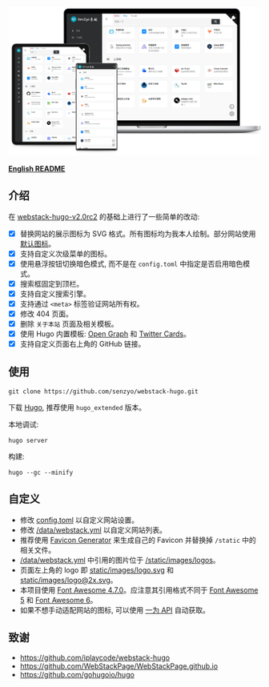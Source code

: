 ![Navigation-on-Devices](/static/images/Display.png)

**[English README](/README.md)**

## 介绍

在 [webstack-hugo-v2.0rc2](https://github.com/iplaycode/webstack-hugo/releases/tag/2.0rc2) 的基础上进行了一些简单的改动:

- [x] 替换网站的展示图标为 SVG 格式。所有图标均为我本人绘制。部分网站使用 [默认图标](static/images/Default.svg)。
- [x] 支持自定义次级菜单的图标。
- [x] 使用悬浮按钮切换暗色模式, 而不是在 `config.toml` 中指定是否启用暗色模式。
- [x] 搜索框固定到顶栏。
- [x] 支持自定义搜索引擎。
- [x] 支持通过 `<meta>` 标签验证网站所有权。
- [x] 修改 404 页面。
- [x] 删除 `关于本站` 页面及相关模板。
- [x] 使用 Hugo 内置模板: [Open Graph](https://gohugo.io/templates/embedded/#open-graph) 和 [Twitter Cards](https://gohugo.io/templates/embedded/#twitter-cards)。
- [x] 支持自定义页面右上角的 GitHub 链接。

## 使用

```
git clone https://github.com/senzyo/webstack-hugo.git
```

下载 [Hugo](https://github.com/gohugoio/hugo/releases/latest), 推荐使用 `hugo_extended` 版本。

本地调试:

```
hugo server
```

构建:

```
hugo --gc --minify
```

## 自定义

- 修改 [config.toml](/config.toml) 以自定义网站设置。
- 修改 [/data/webstack.yml](/data/webstack.yml) 以自定义网站列表。
- 推荐使用 [Favicon Generator](https://realfavicongenerator.net/) 来生成自己的 Favicon 并替换掉 `/static` 中的相关文件。
- [/data/webstack.yml](/data/webstack.yml) 中引用的图片位于 [/static/images/logos](/static/images/logos)。
- 页面左上角的 logo 即 [static/images/logo.svg](static/images/logo.svg) 和 [static/images/logo@2x.svg](static/images/logo@2x.svg)。
- 本项目使用 [Font Awesome 4.7.0](https://fontawesome.com/v4/icons/)。应注意其引用格式不同于 [Font Awesome 5](https://fontawesome.com/v5/search) 和 [Font Awesome 6](https://fontawesome.com/v6/icons)。
- 如果不想手动适配网站的图标, 可以使用 [一为 API](https://api.iowen.cn/doc/favicon.html) 自动获取。

## 致谢

- https://github.com/iplaycode/webstack-hugo
- https://github.com/WebStackPage/WebStackPage.github.io
- https://github.com/gohugoio/hugo
